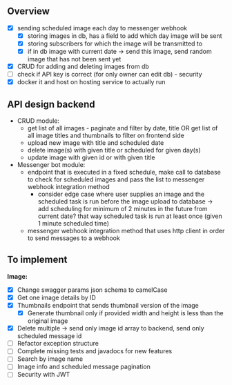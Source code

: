 ## Overview
- [x] sending scheduled image each day to messenger webhook
    - [x] storing images in db, has a field to add which day image will be sent
    - [x] storing subscribers for which the image will be transmitted to
    - [x] if in db image with current date -> send this image, send random image that has not been sent yet
- [x] CRUD for adding and deleting images from db
- [ ] check if API key is correct (for only owner can edit db) - security
- [x] docker it and host on hosting service to actually run

## API design backend
- CRUD module: 
  - get list of all images - paginate and filter by date, title OR get list of all image titles and thumbnails to filter on frontend side
  - upload new image with title and scheduled date
  - delete image(s) with given title or scheduled for given day(s)
  - update image with given id or with given title
- Messenger bot module:
  - endpoint that is executed in a fixed schedule, make call to database to check for scheduled images and pass the list to messenger webhook integration method
    - consider edge case where user supplies an image and the scheduled task is run before the image upload to database -> add scheduling for minimum of 2 minutes in the future from current date? that way scheduled task is run at least once (given 1 minute scheduled time)
  - messenger webhook integration method that uses http client in order to send messages to a webhook

## To implement
**Image:**
- [x] Change swagger params json schema to camelCase
- [x] Get one image details by ID
- [x] Thumbnails endpoint that sends thumbnail version of the image
  - [x] Generate thumbnail only if provided width and height is less than the original image
- [x] Delete multiple -> send only image id array to backend, send only scheduled message id
- [ ] Refactor exception structure
- [ ] Complete missing tests and javadocs for new features
- [ ] Search by image name
- [ ] Image info and scheduled message pagination
- [ ] Security with JWT